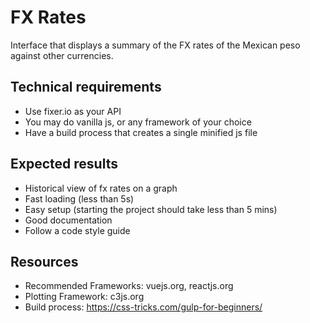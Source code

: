 # FX Rates

Interface that displays a summary of the FX rates of the Mexican peso against other currencies.

## Technical requirements

- Use fixer.io as your API
- You may do vanilla js, or any framework of your choice
- Have a build process that creates a single minified js file

## Expected results

- Historical view of fx rates on a graph
- Fast loading (less than 5s)
- Easy setup (starting the project should take less than 5 mins)
- Good documentation
- Follow a code style guide

## Resources

- Recommended Frameworks: vuejs.org, reactjs.org
- Plotting Framework: c3js.org
- Build process: https://css-tricks.com/gulp-for-beginners/
